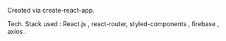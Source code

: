 Created via create-react-app.

Tech. Stack used :
React.js , react-router, styled-components , firebase , axios .